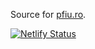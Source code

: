 Source for [pfiu.ro](https://pfiu.ro).

[![Netlify Status](https://api.netlify.com/api/v1/badges/f5dc46b4-358d-49b8-abe2-b9c4b21c658a/deploy-status)](https://app.netlify.com/sites/pfiu/deploys)

